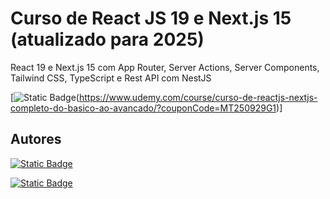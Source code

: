 
# Curso de React JS 19 e Next.js 15 (atualizado para 2025)

React 19 e Next.js 15 com App Router, Server Actions, Server Components, Tailwind CSS, TypeScript e Rest API com NestJS

[![Static Badge](https://img.shields.io/badge/Curso_na_Udemy-A435F0?style=for-the-badge&logo=Udemy&logoColor=white)(https://www.udemy.com/course/curso-de-reactjs-nextjs-completo-do-basico-ao-avancado/?couponCode=MT250929G1)]


## Autores

[![Static Badge](https://img.shields.io/badge/Luis_Ot%C3%A1vio_Miranda-A435F0?style=for-the-badge&logo=Udemy&logoColor=white)](https://www.udemy.com/user/luiz-otavio-miranda/)

[![Static Badge](https://img.shields.io/badge/Tales_Calogi_Malaquias-A435F0?style=for-the-badge&logo=Udemy&logoColor=white)](https://www.udemy.com/user/tales-calogi-malaquias-2/)